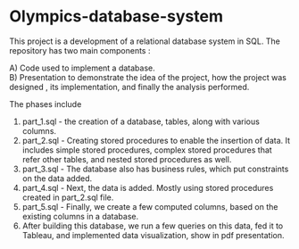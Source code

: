 # Olympics-database-system

This project is a development of a relational database system in SQL.
The repository has two main components :

A) Code used to implement a database.  
B) Presentation to demonstrate the idea of the project,  how the project was designed , its implementation, and finally the analysis performed.



The phases include 
1) part_1.sql - the creation of a database, tables, along with various columns. 
2) part_2.sql - Creating stored procedures to enable the insertion of data. It includes simple stored procedures, complex stored procedures that refer other tables, and nested stored procedures as well.
3) part_3.sql - The database also has business rules, which put constraints on the data added.
4) part_4.sql - Next, the data is added. Mostly using stored procedures created in part_2.sql file.
5) part_5.sql - Finally, we create a few computed columns, based on the existing columns in a database.
6) After building this database, we run a few queries on this data, fed it to Tableau, and implemented data visualization, show in pdf presentation.
